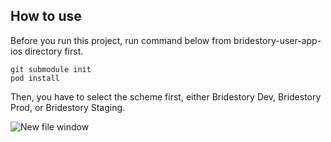 ## How to use

Before you run this project, run command below from bridestory-user-app-ios directory first.

```
git submodule init
pod install
```

Then, you have to select the scheme first, either Bridestory Dev, Bridestory Prod, or Bridestory Staging.

![New file window](Docs/images/select-scheme.png)
